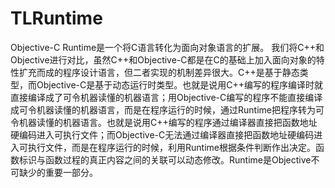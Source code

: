 # TLRuntime
Objective-C Runtime是一个将C语言转化为面向对象语言的扩展。 我们将C++和Objective进行对比，虽然C++和Objective-C都是在C的基础上加入面向对象的特性扩充而成的程序设计语言，但二者实现的机制差异很大。C++是基于静态类型，而Objective-C是基于动态运行时类型。也就是说用C++编写的程序编译时就直接编译成了可令机器读懂的机器语言；用Objective-C编写的程序不能直接编译成可令机器读懂的机器语言，而是在程序运行的时候，通过Runtime把程序转为可令机器读懂的机器语言。也就是说用C++编写的程序通过编译器直接把函数地址硬编码进入可执行文件；而Objective-C无法通过编译器直接把函数地址硬编码进入可执行文件，而是在程序运行的时候，利用Runtime根据条件判断作出决定。函数标识与函数过程的真正内容之间的关联可以动态修改。Runtime是Objective不可缺少的重要一部分。
